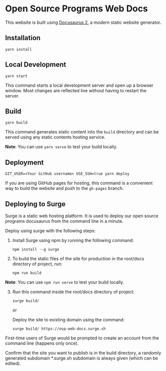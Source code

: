 # Open Source Programs Web Docs

This website is built using [Docusaurus 2](https://v2.docusaurus.io/), a modern static website generator.

## Installation

```
yarn install
```

## Local Development

```
yarn start
```

This command starts a local development server and open up a browser window. Most changes are reflected live without having to restart the server.

## Build

```
yarn build
```

This command generates static content into the `build` directory and can be served using any static contents hosting service.

**Note**: You can use `yarn serve` to test your build locally.

## Deployment

```
GIT_USER=<Your GitHub username> USE_SSH=true yarn deploy
```

If you are using GitHub pages for hosting, this command is a convenient way to build the website and push to the `gh-pages` branch.

## Deploying to Surge

Surge is a static web hosting platform. It is used to deploy our open source programs docusaurus from the command line in a minute.

Deploy using surge with the following steps:

1. Install Surge using npm by running the following command:
   ```
   npm install --g surge
   ```
2. To build the static files of the site for production in the root/docs directory of project, run:
    ```
    npm run build
    ```
**Note**: You can use `npm run serve` to test your build locally.

3. Run this command inside the root/docs directory of project:

   ```
   surge build/
   ```

   or

   Deploy the site to existing domain using the command:

   ```
   surge build/ https://osp-web-docs.surge.sh
   ```

First-time users of Surge would be prompted to create an account from the command line (happens only once).

Confirm that the site you want to publish is in the build directory, a randomly generated subdomain \*.surge.sh subdomain is always given (which can be edited).
